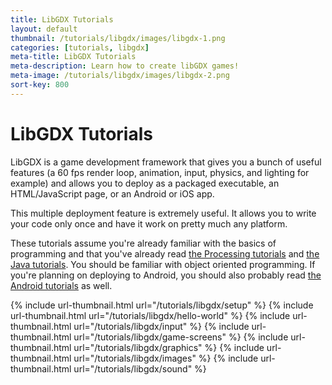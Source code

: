 ```yaml
---
title: LibGDX Tutorials
layout: default
thumbnail: /tutorials/libgdx/images/libgdx-1.png
categories: [tutorials, libgdx]
meta-title: LibGDX Tutorials
meta-description: Learn how to create libGDX games!
meta-image: /tutorials/libgdx/images/libgdx-2.png
sort-key: 800
---
```


# LibGDX Tutorials

LibGDX is a game development framework that gives you a bunch of useful features (a 60 fps render loop, animation, input, physics, and lighting for example) and allows you to deploy as a packaged executable, an HTML/JavaScript page, or an Android or iOS app.

This multiple deployment feature is extremely useful. It allows you to write your code only once and have it work on pretty much any platform.

These tutorials assume you're already familiar with the basics of programming and that you've already read <a href="/tutorials/processing/">the Processing tutorials</a> and <a href="/tutorials/java/">the Java tutorials</a>. You should be familiar with object oriented programming. If you're planning on deploying to Android, you should also probably read <a href="/tutorials/android">the Android tutorials</a> as well.

{% include url-thumbnail.html url="/tutorials/libgdx/setup" %}
{% include url-thumbnail.html url="/tutorials/libgdx/hello-world" %}
{% include url-thumbnail.html url="/tutorials/libgdx/input" %}
{% include url-thumbnail.html url="/tutorials/libgdx/game-screens" %}
{% include url-thumbnail.html url="/tutorials/libgdx/graphics" %}
{% include url-thumbnail.html url="/tutorials/libgdx/images" %}
{% include url-thumbnail.html url="/tutorials/libgdx/sound" %}